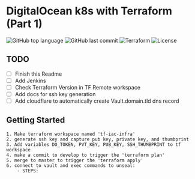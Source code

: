 # DigitalOcean k8s with Terraform (Part 1)

![GitHub top language](https://img.shields.io/github/languages/top/jonfairbanks/terraform.svg)
![GitHub last commit](https://img.shields.io/github/last-commit/jonfairbanks/terraform.svg)
![Terraform](https://github.com/jonfairbanks/terraform/workflows/Terraform/badge.svg?branch=master)
![License](https://img.shields.io/github/license/jonfairbanks/terraform.svg?style=flat)

## TODO
- [ ] Finish this Readme
- [ ] Add Jenkins
- [ ] Check Terraform Version in TF Remote workspace
- [ ] Add docs for ssh key generation 
- [ ] Add cloudflare to automatically create Vault.domain.tld dns record

## Getting Started
    1. Make terraform workspace named 'tf-iac-infra'
    2. generate ssh key and capture pub key, private key, and thumbprint
    3. Add variables DO_TOKEN, PVT_KEY, PUB_KEY, SSH_THUMBPRINT to tf workspace
    4. make a commit to develop to trigger the 'terraform plan'
    5. merge to master to trigger the 'terraform apply'
    6. connect to vault and exec commands to unseal:
        - STEPS:
